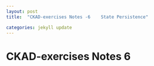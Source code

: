 ```yaml
---
layout: post
title:  "CKAD-exercises Notes -6    State Persistence"

categories: jekyll update
---
```


# CKAD-exercises Notes 6


